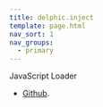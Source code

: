 ```yaml
---
title: delphic.inject
template: page.html
nav_sort: 1
nav_groups:
  - primary
---
```


JavaScript Loader

* [Github](https://github.com/delphic-digital/delphic.inject).